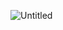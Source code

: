 ![Untitled](https://user-images.githubusercontent.com/82243066/120102206-29ebec00-c14a-11eb-99f4-1f13c2fbd3bb.png)
